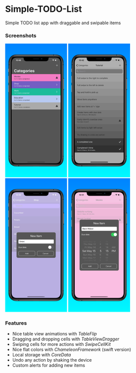 # Simple-TODO-List
Simple TODO list app with draggable and swipable items

### Screenshots

<img src="Screenshots/screenshot1.png" width=200> <img src="Screenshots/screenshot2.png" width=200> <img src="Screenshots/screenshot3.png" width=200> <img src="Screenshots/screenshot4.png" width=200>

### Features

* Nice table view animations with _TableFlip_
* Dragging and dropping cells with _TableViewDragger_
* Swiping cells for more actions with _SwipeCellKit_
* Nice flat colors with _ChameleonFramework_ (swift version)
* Local storage with _CoreData_
* Undo any action by shaking the device
* Custom alerts for adding new items
